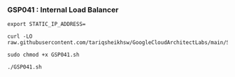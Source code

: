 ### GSP041 : Internal Load Balancer 

```
export STATIC_IP_ADDRESS=
```

```
curl -LO raw.githubusercontent.com/tariqsheikhsw/GoogleCloudArchitectLabs/main/Solutions/GSP041.sh

sudo chmod +x GSP041.sh

./GSP041.sh
```



